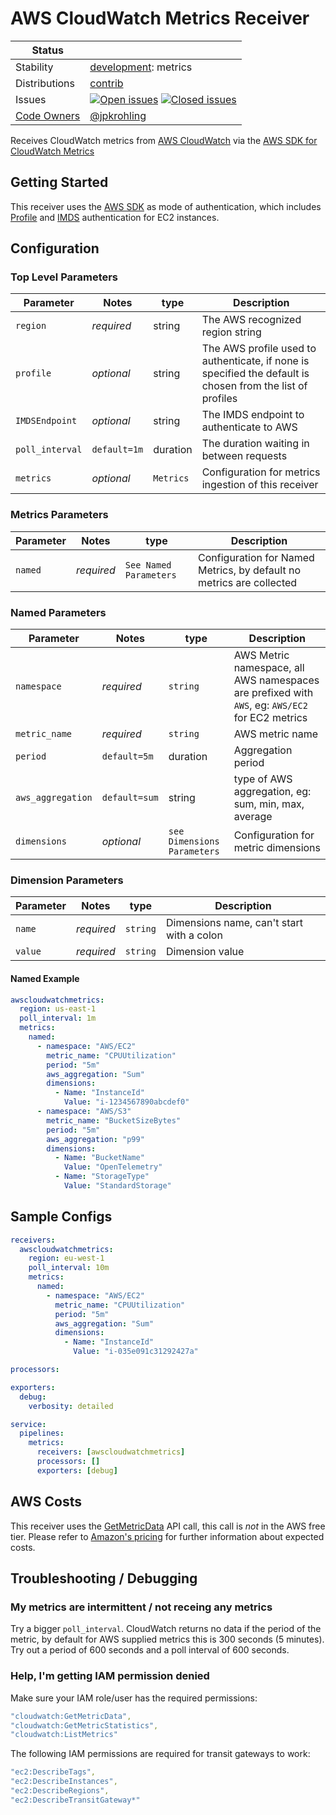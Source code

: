# AWS CloudWatch Metrics Receiver

<!-- status autogenerated section -->
| Status        |           |
| ------------- |-----------|
| Stability     | [development]: metrics   |
| Distributions | [contrib] |
| Issues        | [![Open issues](https://img.shields.io/github/issues-search/open-telemetry/opentelemetry-collector-contrib?query=is%3Aissue%20is%3Aopen%20label%3Areceiver%2Fawscloudwatchmetrics%20&label=open&color=orange&logo=opentelemetry)](https://github.com/open-telemetry/opentelemetry-collector-contrib/issues?q=is%3Aopen+is%3Aissue+label%3Areceiver%2Fawscloudwatchmetrics) [![Closed issues](https://img.shields.io/github/issues-search/open-telemetry/opentelemetry-collector-contrib?query=is%3Aissue%20is%3Aclosed%20label%3Areceiver%2Fawscloudwatchmetrics%20&label=closed&color=blue&logo=opentelemetry)](https://github.com/open-telemetry/opentelemetry-collector-contrib/issues?q=is%3Aclosed+is%3Aissue+label%3Areceiver%2Fawscloudwatchmetrics) |
| [Code Owners](https://github.com/open-telemetry/opentelemetry-collector-contrib/blob/main/CONTRIBUTING.md#becoming-a-code-owner)    | [@jpkrohling](https://www.github.com/jpkrohling) |

[development]: https://github.com/open-telemetry/opentelemetry-collector#development
[contrib]: https://github.com/open-telemetry/opentelemetry-collector-releases/tree/main/distributions/otelcol-contrib
<!-- end autogenerated section -->

Receives CloudWatch metrics from [AWS CloudWatch](https://aws.amazon.com/cloudwatch/) via the [AWS SDK for CloudWatch Metrics](https://docs.aws.amazon.com/sdk-for-go/api/service/cloudwatch/)

## Getting Started

This receiver uses the [AWS SDK](https://aws.github.io/aws-sdk-go-v2/docs/configuring-sdk/) as mode of authentication, which includes [Profile](https://docs.aws.amazon.com/cli/latest/userguide/cli-chap-configure.html) and [IMDS](https://docs.aws.amazon.com/AWSEC2/latest/UserGuide/ec2-instance-metadata.html) authentication for EC2 instances.

## Configuration

### Top Level Parameters

| Parameter       | Notes      | type   | Description                                                                                                                                                                                                                                                                       |
| --------------- | ---------- | ------ | --------------------------------------------------------------------------------------------------------------------------------------------------------------------------------------------------------------------------------------------------------------------------------- |
| `region`        | *required* | string | The AWS recognized region string  |
| `profile`       | *optional* | string | The AWS profile used to authenticate, if none is specified the default is chosen from the list of profiles  |
| `IMDSEndpoint`  | *optional* | string | The IMDS endpoint to authenticate to AWS  |                                                                                                                                 
| `poll_interval`   | `default=1m` | duration   | The duration waiting in between requests | 
| `metrics`          | *optional* | `Metrics` | Configuration for metrics ingestion of this receiver    |

### Metrics Parameters


| Parameter                | Notes        | type                   | Description                                                                                |
| ------------------------ | ------------ | ---------------------- | ------------------------------------------------------------------------------------------ |
| `named`                 | *required*   | `See Named Parameters` | Configuration for Named Metrics, by default no metrics are collected |


### Named Parameters

| Parameter                | Notes        | type                   | Description                                                                                |
| ------------------------ | ------------ | ---------------------- | ------------------------------------------------------------------------------------------ |
| `namespace`                 | *required*   | `string` | AWS Metric namespace, all AWS namespaces are prefixed with `AWS`, eg: `AWS/EC2` for EC2 metrics |
| `metric_name` | *required* | `string` | AWS metric name |
| `period` | `default=5m` | duration | Aggregation period |
| `aws_aggregation` | `default=sum` | string | type of AWS aggregation, eg: sum, min, max, average |
| `dimensions` | *optional* | `see Dimensions Parameters` | Configuration for metric dimensions |

### Dimension Parameters

| Parameter                | Notes        | type                   | Description                                                                                |
| ------------------------ | ------------ | ---------------------- | ------------------------------------------------------------------------------------------ |
| `name`                 | *required*   | `string` | Dimensions name, can't start with a colon |
| `value` | *required* | `string` | Dimension value |


#### Named Example

```yaml
awscloudwatchmetrics:
  region: us-east-1
  poll_interval: 1m
  metrics:
    named:
      - namespace: "AWS/EC2"
        metric_name: "CPUUtilization"
        period: "5m"
        aws_aggregation: "Sum"
        dimensions:
          - Name: "InstanceId"
            Value: "i-1234567890abcdef0"
      - namespace: "AWS/S3"
        metric_name: "BucketSizeBytes"
        period: "5m"
        aws_aggregation: "p99"
        dimensions:
          - Name: "BucketName"
            Value: "OpenTelemetry"
          - Name: "StorageType"
            Value: "StandardStorage"
```

## Sample Configs

```yaml
receivers:
  awscloudwatchmetrics:
    region: eu-west-1
    poll_interval: 10m
    metrics:
      named:
        - namespace: "AWS/EC2"
          metric_name: "CPUUtilization"
          period: "5m"
          aws_aggregation: "Sum"
          dimensions:
            - Name: "InstanceId"
              Value: "i-035e091c31292427a"

processors:

exporters:
  debug:
    verbosity: detailed

service:
  pipelines:
    metrics:
      receivers: [awscloudwatchmetrics]
      processors: []
      exporters: [debug]
```

## AWS Costs

This receiver uses the [GetMetricData](https://docs.aws.amazon.com/AmazonCloudWatch/latest/APIReference/API_GetMetricData.html) API call, this call is *not* in the AWS free tier. Please refer to [Amazon's pricing](https://aws.amazon.com/cloudwatch/pricing/) for further information about expected costs.

## Troubleshooting / Debugging

### My metrics are intermittent / not receing any metrics

Try a bigger `poll_interval`. CloudWatch returns no data if the period of the metric, by default for AWS supplied metrics this is 300 seconds (5 minutes). Try out a period of 600 seconds and a poll interval of 600 seconds.

### Help, I'm getting IAM permission denied

Make sure your IAM role/user has the required permissions:

```yaml
"cloudwatch:GetMetricData",
"cloudwatch:GetMetricStatistics",
"cloudwatch:ListMetrics"
```

The following IAM permissions are required for transit gateways to work:

```yaml
"ec2:DescribeTags",
"ec2:DescribeInstances",
"ec2:DescribeRegions",
"ec2:DescribeTransitGateway*"
```
